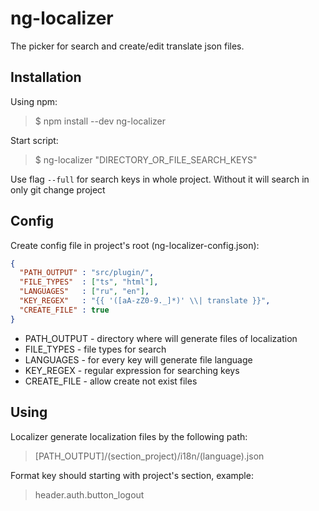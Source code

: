 # ng-localizer

The picker for search and create/edit translate json files. 

## Installation
Using npm:
> $ npm install --dev ng-localizer

Start script:
> $ ng-localizer \"DIRECTORY_OR_FILE_SEARCH_KEYS\"

Use flag ```--full``` for search keys in whole project. Without it will search in only git change project

## Config
Create config file in project's root (ng-localizer-config.json):
```json
{
  "PATH_OUTPUT" : "src/plugin/",
  "FILE_TYPES"  : ["ts", "html"],
  "LANGUAGES"   : ["ru", "en"],
  "KEY_REGEX"   : "{{ '([aA-zZ0-9._]*)' \\| translate }}",
  "CREATE_FILE" : true
}
```
* PATH_OUTPUT - directory where will generate files of localization
* FILE_TYPES - file types for search
* LANGUAGES - for every key will generate file language
* KEY_REGEX - regular expression for searching keys
* CREATE_FILE - allow create not exist files

## Using

Localizer generate localization files by the following path:
> [PATH_OUTPUT]/(section_project)/i18n/(language).json

Format key should starting with project's section, example:
> header.auth.button_logout
